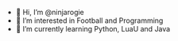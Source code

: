- 👋 Hi, I’m @ninjarogie
- 👀 I’m interested in Football and Programming
- 🌱 I’m currently learning Python, LuaU and Java


<!---
ninjarogie/ninjarogie is a ✨ special ✨ repository because its `README.md` (this file) appears on your GitHub profile.
You can click the Preview link to take a look at your changes.
--->
